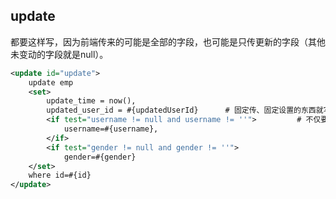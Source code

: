 
## update

都要这样写，因为前端传来的可能是全部的字段，也可能是只传更新的字段（其他未变动的字段就是null）。

```xml
<update id="update">
    update emp
    <set>
        update_time = now(), 
        updated_user_id = #{updatedUserId}		# 固定传、固定设置的东西就写前面
        <if test="username != null and username != ''">			# 不仅要 username != null, 还要 username != ''
            username=#{username},
        </if>
        <if test="gender != null and gender != ''">
            gender=#{gender}
    </set>
    where id=#{id}
</update>
```
